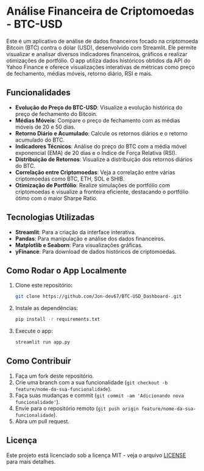 # Análise Financeira de Criptomoedas - BTC-USD

Este é um aplicativo de análise de dados financeiros focado na criptomoeda Bitcoin (BTC) contra o dólar (USD), desenvolvido com Streamlit. Ele permite visualizar e analisar diversos indicadores financeiros, gráficos e realizar otimizações de portfólio. O app utiliza dados históricos obtidos da API do Yahoo Finance e oferece visualizações interativas de métricas como preço de fechamento, médias móveis, retorno diário, RSI e mais.

## Funcionalidades

- **Evolução do Preço do BTC-USD**: Visualize a evolução histórica do preço de fechamento do Bitcoin.
- **Médias Móveis**: Compare o preço de fechamento com as médias móveis de 20 e 50 dias.
- **Retorno Diário e Acumulado**: Calcule os retornos diários e o retorno acumulado do BTC.
- **Indicadores Técnicos**: Análise do preço do BTC com a média móvel exponencial (EMA) de 20 dias e o Índice de Força Relativa (RSI).
- **Distribuição de Retornos**: Visualize a distribuição dos retornos diários do BTC.
- **Correlação entre Criptomoedas**: Veja a correlação entre várias criptomoedas como BTC, ETH, SOL e SHIB.
- **Otimização de Portfólio**: Realize simulações de portfólio com criptomoedas e visualize a fronteira eficiente, destacando o portfólio ótimo com o maior Sharpe Ratio.

## Tecnologias Utilizadas

- **Streamlit**: Para a criação da interface interativa.
- **Pandas**: Para manipulação e análise dos dados financeiros.
- **Matplotlib e Seaborn**: Para visualizações gráficas.
- **yFinance**: Para download de dados históricos de criptomoedas.

## Como Rodar o App Localmente

1. Clone este repositório:
    ```bash
    git clone https://github.com/Jon-dev67/BTC-USD_Dashboard-.git
    ```

2. Instale as dependências:
    ```bash
    pip install -r requirements.txt
    ```

3. Execute o app:
    ```bash
    streamlit run app.py
    ```

## Como Contribuir

1. Faça um fork deste repositório.
2. Crie uma branch com a sua funcionalidade (`git checkout -b feature/nome-da-sua-funcionalidade`).
3. Faça suas mudanças e commit (`git commit -am 'Adicionando nova funcionalidade'`).
4. Envie para o repositório remoto (`git push origin feature/nome-da-sua-funcionalidade`).
5. Abra um pull request.

## Licença

Este projeto está licenciado sob a licença MIT - veja o arquivo [LICENSE](LICENSE) para mais detalhes.
